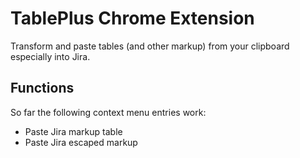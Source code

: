 # TablePlus Chrome Extension

Transform and paste tables (and other markup) from your clipboard especially
into Jira.

## Functions

So far the following context menu entries work:

- Paste Jira markup table
- Paste Jira escaped markup

